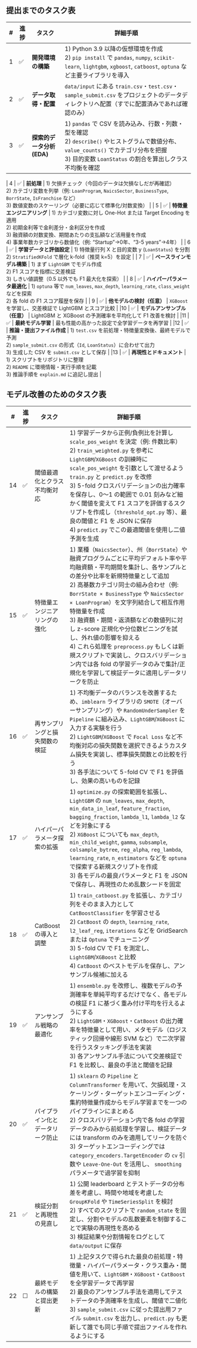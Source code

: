 ## 提出までのタスク表

| # | 進捗 | タスク | 詳細手順 |
|---|------|--------|----------|
| 1 | ✅ | **開発環境の構築** | 1) Python 3.9 以降の仮想環境を作成<br>2) `pip install` で `pandas`, `numpy`, `scikit-learn`, `lightgbm`, `xgboost`, `catboost`, `optuna` など主要ライブラリを導入 |
| 2 | ✅ | **データ取得・配置** | `data/input` にある `train.csv`・`test.csv`・`sample_submit.csv` をプロジェクトのデータディレクトリへ配置（すでに配置済みであれば確認のみ） |
| 3 | ✅ | **探索的データ分析 (EDA)** | 1) `pandas` で CSV を読み込み、行数・列数・型を確認<br>2) `describe()` やヒストグラムで数値分布、`value_counts()` でカテゴリ分布を把握<br>3) 目的変数 `LoanStatus` の割合を算出しクラス不均衡を確認 |

| 4 | ✅ | **前処理** | 1) 欠損チェック（今回のデータは欠損なしだが再確認）<br>2) カテゴリ変数を列挙（例: `LoanProgram`, `NaicsSector`, `BusinessType`, `BorrState`, `IsFranchise` など）<br>3) 数値変数のスケーリング（必要に応じて標準化/対数変換） |
| 5 | ✅ | **特徴量エンジニアリング** | 1) カテゴリ変数に対し One-Hot または Target Encoding を適用<br>2) 初期金利等で金利差分・金利区分を作成<br>3) 融資額の対数変換、期間あたりの支払額など活用量を作成<br>4) 事業年数カテゴリから数値化（例: “Startup”→0年、“3-5 years”→4年） |
| 6 | ✅ | **学習データと評価設定** | 1) 特徴量行列 X と目的変数 y (`LoanStatus`) を分割<br>2) `StratifiedKFold` で層化 k-fold（推奨 k=5）を設定 |
| 7 | ✅ | **ベースラインモデル構築** | 1) まず `LightGBM` でモデル作成<br>2) F1 スコアを指標に交差検証<br>3) しきい値調整（0.5 以外でも F1 最大化を探索） |
| 8 | ✅ | **ハイパーパラメータ最適化** | 1) `optuna` 等で `num_leaves`, `max_depth`, `learning_rate`, `class_weight` などを探索<br>2) 各 fold の F1 スコア履歴を保存 |
| 9 | ✅ | **他モデルの検討（任意）** | `XGBoost` を学習し、交差検証で LightGBM とスコア比較 |
|10 | ✅ | **モデルアンサンブル（任意）** | LightGBM と XGBoost の予測確率を平均化して F1 改善を検討 |
|11 | ✅ | **最終モデル学習** | 最も性能の高かった設定で全学習データを再学習 |
|12 | ✅ | **推論・提出ファイル作成** | 1) `test.csv` を前処理・特徴量変換後、最終モデルで予測<br>2) `sample_submit.csv` の形式（`Id`, `LoanStatus`）に合わせて出力<br>3) 生成した CSV を `submit.csv` として保存 |
|13 | ✅ | **再現性とドキュメント** | 1) スクリプトをリポジトリに整理<br>2) `README` に環境情報・実行手順を記載<br>3) 推論手順を `explain.md` に追記し提出 |


## モデル改善のためのタスク表

| # | 進捗 | タスク | 詳細手順 |
|---|------|--------|----------|
| 14 | ✅ | 閾値最適化とクラス不均衡対応 | 1) 学習データから正例/負例比を計算し `scale_pos_weight` を決定（例: 件数比率）<br>2) `train_weighted.py` を参考に `LightGBM`/`XGBoost` の訓練時に `scale_pos_weight` を引数として渡せるよう `train.py` と `predict.py` を改修<br>3) 5-fold クロスバリデーションの出力確率を保存し、0〜1 の範囲で 0.01 刻みなど細かく閾値を変えて F1 スコアを評価するスクリプトを作成し（`threshold_opt.py` 等）、最良の閾値と F1 を JSON に保存<br>4) `predict.py` でこの最適閾値を使用し二値予測を生成 |
| 15 | ✅ | 特徴量エンジニアリングの強化 | 1) 業種（`NaicsSector`）、州（`BorrState`）や融資プログラムごとに平均デフォルト率や平均融資額・平均期間を集計し、各サンプルとの差分や比率を新規特徴量として追加<br>2) 高基数カテゴリ同士の組み合わせ（例: `BorrState × BusinessType` や `NaicsSector × LoanProgram`）を文字列結合して相互作用特徴量を作成<br>3) 融資額・期間・返済額などの数値列に対し z-score 正規化や分位数ビニングを試し、外れ値の影響を抑える<br>4) これら処理を `preprocess.py` もしくは新規スクリプトで実装し、クロスバリデーション内では各 fold の学習データのみで集計/正規化を学習して検証データに適用しデータリークを防止 |
| 16 | ✅ | 再サンプリングと損失関数の検証 | 1) 不均衡データのバランスを改善するため、`imblearn` ライブラリの `SMOTE`（オーバーサンプリング）や `RandomUnderSampler` を `Pipeline` に組み込み、`LightGBM`/`XGBoost` に入力する実験を行う<br>2) `LightGBM`/`XGBoost` で `Focal Loss` など不均衡対応の損失関数を選択できるようカスタム損失を実装し、標準損失関数との比較を行う<br>3) 各手法について 5-fold CV で F1 を評価し、効果の高いものを記録 |
| 17 | ✅ | ハイパーパラメータ探索の拡張 | 1) `optimize.py` の探索範囲を拡張し、`LightGBM` の `num_leaves`, `max_depth`, `min_data_in_leaf`, `feature_fraction`, `bagging_fraction`, `lambda_l1`, `lambda_l2` などを対象にする<br>2) `XGBoost` についても `max_depth`, `min_child_weight`, `gamma`, `subsample`, `colsample_bytree`, `reg_alpha`, `reg_lambda`, `learning_rate`, `n_estimators` などを `optuna` で探索する新規スクリプトを作成<br>3) 各モデルの最良パラメータと F1 を JSON で保存し、再現性のため乱数シードを固定 |
| 18 | ✅ | CatBoost の導入と調整 | 1) `train_catboost.py` を拡張し、カテゴリ列をそのまま入力として `CatBoostClassifier` を学習させる<br>2) `CatBoost` の `depth`, `learning_rate`, `l2_leaf_reg`, `iterations` などを GridSearch または `Optuna` でチューニング<br>3) 5-fold CV で F1 を測定し、`LightGBM`/`XGBoost` と比較<br>4) `CatBoost` のベストモデルを保存し、アンサンブル候補に加える |
| 19 | ✅ | アンサンブル戦略の最適化 | 1) `ensemble.py` を改修し、複数モデルの予測確率を単純平均するだけでなく、各モデルの検証 F1 に基づく重み付け平均を行えるようにする<br>2) `LightGBM`・`XGBoost`・`CatBoost` の出力確率を特徴量として用い、メタモデル（ロジスティック回帰や線形 SVM など）で二次学習を行うスタッキング手法を実装<br>3) 各アンサンブル手法について交差検証で F1 を比較し、最良の手法と閾値を記録 |
| 20 | ✅ | パイプライン化とデータリーク防止 | 1) `sklearn` の `Pipeline` と `ColumnTransformer` を用いて、欠損処理・スケーリング・ターゲットエンコーディング・集約特徴量作成からモデル学習までを一つのパイプラインにまとめる<br>2) クロスバリデーション内で各 fold の学習データのみから前処理を学習し、検証データには transform のみを適用してリークを防ぐ<br>3) ターゲットエンコーディングでは `category_encoders.TargetEncoder` の `cv` 引数や `Leave-One-Out` を活用し、 `smoothing` パラメータで過学習を抑制 |
| 21 | ✅ | 検証分割と再現性の見直し | 1) 公開 leaderboard とテストデータの分布差を考慮し、時間や地域を考慮した `GroupKFold` や `TimeSeriesSplit` を検討<br>2) すべてのスクリプトで `random_state` を固定し、分割やモデルの乱数要素を制御することで実験の再現性を高める<br>3) 検証結果や分割情報をログとして `data/output` に保存 |
| 22 | ☐ | 最終モデルの構築と提出更新 | 1) 上記タスクで得られた最良の前処理・特徴量・ハイパーパラメータ・クラス重み・閾値を用いて、`LightGBM`・`XGBoost`・`CatBoost` を全学習データで再学習<br>2) 最良のアンサンブル手法を適用してテストデータの予測確率を生成し、閾値で二値化<br>3) `sample_submit.csv` に従った提出用ファイル `submit.csv` を出力し、`predict.py` も更新して誰でも同じ手順で提出ファイルを作れるようにする |
